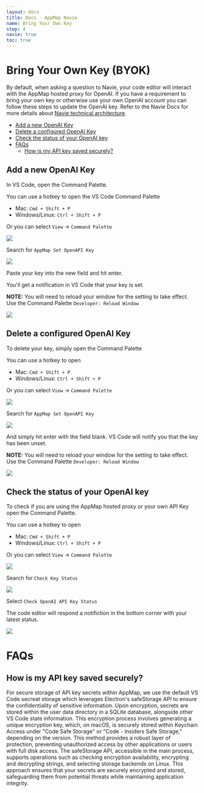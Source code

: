 ```yaml
---
layout: docs
title: Docs - AppMap Navie
name: Bring Your Own Key
step: 4
navie: true
toc: true
---
```


# Bring Your Own Key (BYOK)

By default, when asking a question to Navie, your code editor will interact with the AppMap hosted proxy for OpenAI.  If you have a requirement to bring your own key or otherwise use your own OpenAI account you can follow these steps to update the OpenAI key.  Refer to the Navie Docs for more details about [Navie technical architecture](/docs/navie/how-navie-works).

- [Add a new OpenAI Key](#add-a-new-openai-key)
- [Delete a configured OpenAI Key](#delete-a-configured-openai-key)
- [Check the status of your OpenAI key](#check-the-status-of-your-openai-key)
- [FAQs](#faqs)
  - [How is my API key saved securely?](#how-is-my-api-key-saved-securely)

## Add a new OpenAI Key

In VS Code, open the Command Palette.

You can use a hotkey to open the VS Code Command Palette
   - Mac: `Cmd + Shift + P`
   - Windows/Linux: `Ctrl + Shift + P`

Or you can select `View` -> `Command Palette`

<img class="video-screenshot" src="/assets/img/product/byok-command-palette.webp"/> 

Search for `AppMap Set OpenAPI Key`

<img class="video-screenshot" src="/assets/img/product/byok-search.webp"/> 

Paste your key into the new field and hit enter.

You'll get a notification in VS Code that your key is set. 

**NOTE:** You will need to reload your window for the setting to take effect. Use the Command Palette `Developer: Reload Window`

<img class="video-screenshot" src="/assets/img/product/byok-key-set.webp"/> 

## Delete a configured OpenAI Key

To delete your key, simply open the Command Palette

You can use a hotkey to open
   - Mac: `Cmd + Shift + P`
   - Windows/Linux: `Ctrl + Shift + P`

Or you can select `View` -> `Command Palette`

<img class="video-screenshot" src="/assets/img/product/byok-command-palette.webp"/> 

Search for `AppMap Set OpenAPI Key`

<img class="video-screenshot" src="/assets/img/product/byok-search.webp"/> 

And simply hit enter with the field blank.  VS Code will notify you that the key has been unset.

**NOTE:** You will need to reload your window for the setting to take effect. Use the Command Palette `Developer: Reload Window`

<img class="video-screenshot" src="/assets/img/product/byok-key-erased.webp"/> 

## Check the status of your OpenAI key

To check if you are using the AppMap hosted proxy or your own API Key open the Command Palette.

You can use a hotkey to open
   - Mac: `Cmd + Shift + P`
   - Windows/Linux: `Ctrl + Shift + P`

Or you can select `View` -> `Command Palette`

<img class="video-screenshot" src="/assets/img/product/byok-command-palette.webp"/> 

Search for `Check Key Status`

<img class="video-screenshot" src="/assets/img/product/byok-check-status.webp"/> 

Select `Check OpenAI API Key Status`

The code editor will respond a notifiction in the bottom corner with your latest status.

<img class="video-screenshot" src="/assets/img/product/byok-check-status-resp.webp"/> 


# FAQs

## How is my API key saved securely?

For secure storage of API key secrets within AppMap, we use the default VS Code secreat storage which leverages  Electron's safeStorage API to ensure the confidentiality of sensitive information. Upon encryption, secrets are stored within the user data directory in a SQLite database, alongside other VS Code state information. This encryption process involves generating a unique encryption key, which, on macOS, is securely stored within Keychain Access under "Code Safe Storage" or "Code - Insiders Safe Storage," depending on the version. This method provides a robust layer of protection, preventing unauthorized access by other applications or users with full disk access. The safeStorage API, accessible in the main process, supports operations such as checking encryption availability, encrypting and decrypting strings, and selecting storage backends on Linux. This approach ensures that your secrets are securely encrypted and stored, safeguarding them from potential threats while maintaining application integrity.





